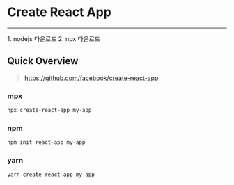 # Create React App

<hr/>
1. nodejs 다운로드
2. npx 다운로드

## Quick Overview

> https://github.com/facebook/create-react-app

### mpx

```sh
npx create-react-app my-app
```

### npm

```sh
npm init react-app my-app
```

### yarn

```sh
yarn create react-app my-app
```
